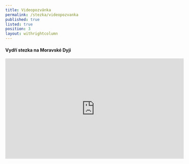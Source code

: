 ```yaml
---
title: Videopozvánka
permalink: /stezka/videopozvanka
published: true
listed: true
position: 3
layout: withrightcolumn
---
```

#### Vydří stezka na Moravské Dyji



<iframe width="560" height="315" src="https://www.youtube.com/embed/tVnpfTIZuWg" frameborder="0" allowfullscreen=""></iframe>
